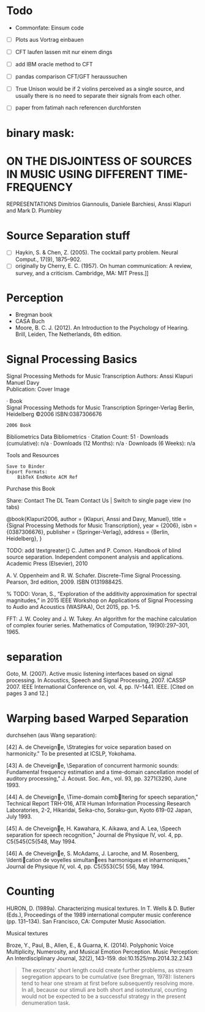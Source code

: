 
# Todo

- Commonfate: Einsum code
- [ ] Plots aus Vortrag einbauen
- [ ] CFT laufen lassen mit nur einem dings
- [ ] add IBM oracle method to CFT
- [ ] pandas comparison CFT/GFT heraussuchen
- [ ] True Unison would be if 2 violins perceived as a single source, and usually there is no need to separate their signals from each other.

- [ ] paper from fatimah nach referencen durchforsten

# binary mask:

# ON THE DISJOINTESS OF SOURCES IN MUSIC USING DIFFERENT TIME-FREQUENCY
REPRESENTATIONS
Dimitrios Giannoulis, Daniele Barchiesi, Anssi Klapuri and Mark D. Plumbley

# Source Separation stuff

* [ ] Haykin, S. & Chen, Z. (2005). The cocktail party problem. Neural Comput., 17(9), 1875–902.
* [ ] originally by  Cherry, E. C. (1957). On human communication: A review, survey, and a criticism. Cambridge, MA: MIT Press.]]

# Perception

* Bregman book
* CASA Buch
* Moore, B. C. J. (2012). An Introduction to the Psychology of Hearing. Brill, Leiden, The Netherlands, 6th edition.

# Signal Processing Basics


Signal Processing Methods for Music Transcription
Authors: 	Anssi Klapuri 	
	Manuel Davy 	
Publication:
Cover Image

· Book 	
Signal Processing Methods for Music Transcription
Springer-Verlag Berlin, Heidelberg ©2006
ISBN:0387306676

	2006 Book
Bibliometrics Data  Bibliometrics
· Citation Count: 51
· Downloads (cumulative): n/a
· Downloads (12 Months): n/a
· Downloads (6 Weeks): n/a



Tools and Resources

    Save to Binder
    Export Formats:
        BibTeX EndNote ACM Ref

Purchase this Book  

Share:
Contact The DL Team Contact Us | Switch to single page view (no tabs)

@book{Klapuri2006,
 author = {Klapuri, Anssi and Davy, Manuel},
 title = {Signal Processing Methods for Music Transcription},
 year = {2006},
 isbn = {0387306676},
 publisher = {Springer-Verlag},
 address = {Berlin, Heidelberg},
}

TODO: add \textgreater{} C. Jutten and P. Comon. Handbook of blind
source separation. Independent component analysis and applications.
Academic Press (Elsevier), 2010

A. V. Oppenheim and R. W. Schafer. Discrete-Time Signal Processing. Pearson, 3rd edition, 2009. ISBN 0131988425.

% TODO: Voran, S., “Exploration of the additivity approximation for spectral magnitudes,” in 2015 IEEE Workshop on Applications of Signal Processing to Audio and Acoustics (WASPAA), Oct 2015, pp. 1–5.

FFT:
J. W. Cooley and J. W. Tukey. An algorithm for the machine calculation of complex fourier series. Mathematics of Computation, 19(90):297–301, 1965.

# separation

Goto, M. (2007). Active music listening interfaces based on signal processing. In Acoustics, Speech and Signal Processing, 2007. ICASSP 2007. IEEE International Conference on, vol. 4, pp. IV–1441. IEEE. [Cited on pages 3 and 12.]

# Warping based Warped Separation

durchsehen (aus Wang separation):

[42] A. de Cheveigne, \Strategies for voice separation based on harmonicity." To be presented at ICSLP, Yokohama.

[43] A. de Cheveigne, \Separation of concurrent harmonic sounds: Fundamental frequency estimation and a time-domain cancellation model of auditory processing," J. Acoust. Soc. Am., vol. 93, pp. 3271{3290, June 1993.

[44] A. de Cheveigne, \Time-domain combltering for speech separation," Technical Report TRH-016, ATR Human Information Processing Research Laboratories, 2-2, Hikaridai, Seika-cho, Soraku-gun, Kyoto 619-02 Japan, July 1993.

[45] A. de Cheveigne, H. Kawahara, K. Aikawa, and A. Lea, \Speech separation for speech recognition," Journal de Physique IV, vol. 4, pp. C5{545{C5{548, May 1994.

[46] A. de Cheveigne, S. McAdams, J. Laroche, and M. Rosenberg, \Identication de voyelles simultanees harmoniques et inharmoniques," Journal de Physique IV, vol. 4, pp. C5{553{C5{ 556, May 1994.

# Counting

HURON, D. (1989a). Characterizing musical textures. In T. Wells
& D. Butler (Eds.), Proceedings of the 1989 international computer music conference (pp. 131–134). San Francisco, CA:
Computer Music Association.

Musical textures

Broze, Y., Paul, B., Allen, E., & Guarna, K. (2014). Polyphonic Voice Multiplicity, Numerosity, and Musical Emotion Perception. Music Perception: An Interdisciplinary Journal, 32(2), 143-159. doi:10.1525/mp.2014.32.2.143

> The excerpts’ short length could create further problems, as stream segregation appears to be cumulative (see Bregman, 1978):
listeners tend to hear one stream at first before subsequently resolving more. In all, because our stimuli are both short and isotextural, counting would not be expected to be a successful strategy in the present denumeration task.

